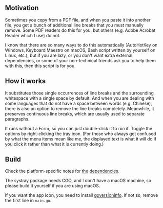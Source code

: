 ## Motivation
Sometimes you copy from a PDF file, and when you paste it into
another file, you get a bunch of additional line breaks that 
you must manually remove. Some PDF readers do this for you, 
but others (e.g. Adobe Acrobat Reader which I use) do not. 

I know that there are so many ways to do this automatically 
(AutoHotKey on Windows, Keyboard Maestro on macOS, Bash script 
written by yourself on Linux, etc.), but if you are lazy, or 
you don't want extra external dependencies, or some of your 
non-technical friends ask you to help them with this, 
then this script is for you. 

## How it works

It substitutes those single occurrences of line breaks and the 
surrounding whitespace with a single space by default. And when 
you are dealing with some languages that do not have a space 
between words (e.g. Chinese), there is also an option to remove 
the line breaks completely. Meanwhile, it preserves continuous 
line breaks, which are usually used to separate paragraphs.

It runs without a Form, so you can just double-click it to run 
it. Toggle the options by right-clicking the tray icon. (For 
those who always get confused by what the menu items mean like 
me, the displayed text is what it will do if you click it 
rather than what it is currently doing.)

## Build
Check the platform-specific notes for [the](https://github.com/golang-design/clipboard)
[dependencies](https://github.com/getlantern/systray). 

The systray package needs CGO, and I don't have a macOS machine, 
so please build it yourself if you are using macOS.

If you want the app icon, you need to install [goversioninfo](https://github.com/josephspurrier/goversioninfo). 
If not so, remove the first line in `main.go`.